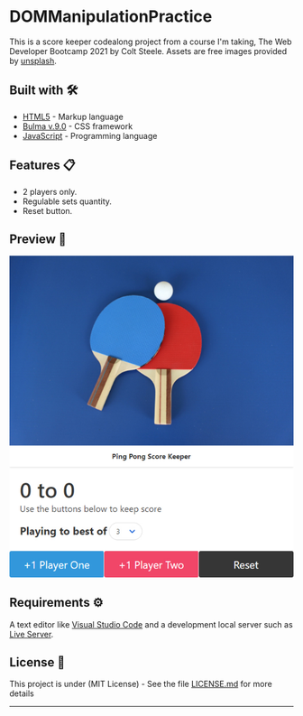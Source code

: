 # DOMManipulationPractice

This is a score keeper codealong project from a course I'm taking, The Web Developer Bootcamp 2021 by Colt Steele.
Assets are free images provided by [unsplash](https://unsplash.com/).

## Built with 🛠️

* [HTML5](https://developer.mozilla.org/en-US/docs/Web/Guide/HTML/HTML5) - Markup language
* [Bulma v.9.0](https://bulma.io/) - CSS framework
* [JavaScript](https://developer.mozilla.org/en-US/docs/Web/JavaScript) - Programming language

## Features 📋

* 2 players only.
* Regulable sets quantity.
* Reset button.

## Preview 🔎
![preview desktop](https://github.com/LSegg/DOMManipulationPractice/blob/main/assets/preview.jpg)

## Requirements ⚙️

A text editor like [Visual Studio Code](https://code.visualstudio.com/) and a development local server such as [Live Server](https://marketplace.visualstudio.com/items?itemName=ritwickdey.LiveServer).

## License 📄

This project is under (MIT License) - See the file [LICENSE.md](LICENSE.md) for more details

---
